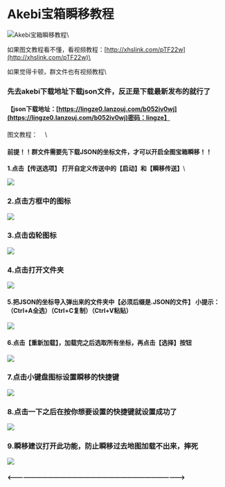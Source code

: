 # Akebi宝箱瞬移教程

![](https://tc-cdn.flowus.cn/oss/1899607b-aa6a-4850-9d20-78a5ba05dc9d/f6091f474b49bf5e8f71ad7d3651b3c3.png?time=1723194000\&token=489325b190892aec2ca52064d98006d42485aa6c653938f93e7b07cc826508e7\&role=sharePaid\&x-oss-process=image/resize,w\_256/quality,q\_80/)Akebi宝箱瞬移教程\


如果图文教程看不懂，看视频教程：[http://xhslink.com/pTF22w](http://xhslink.com/pTF22w)\



如果觉得卡顿，群文件也有视频教程\



### 先去akebi下载地址下载json文件，反正是下载最新发布的就行了 

#### 【json下载地址：[https://lingze0.lanzouj.com/b052iv0wj](https://lingze0.lanzouj.com/b052iv0wj)密码：lingze】 

图文教程：​​![](data:image/gif;base64,R0lGODlhAQABAIAAAP///wAAACH5BAEAAAAALAAAAAABAAEAAAICRAEAOw==)​​​​![](data:image/gif;base64,R0lGODlhAQABAIAAAP///wAAACH5BAEAAAAALAAAAAABAAEAAAICRAEAOw==)​​​​![](data:image/gif;base64,R0lGODlhAQABAIAAAP///wAAACH5BAEAAAAALAAAAAABAAEAAAICRAEAOw==)​​​​![](data:image/gif;base64,R0lGODlhAQABAIAAAP///wAAACH5BAEAAAAALAAAAAABAAEAAAICRAEAOw==)​​​​![](data:image/gif;base64,R0lGODlhAQABAIAAAP///wAAACH5BAEAAAAALAAAAAABAAEAAAICRAEAOw==)​​​​![](data:image/gif;base64,R0lGODlhAQABAIAAAP///wAAACH5BAEAAAAALAAAAAABAAEAAAICRAEAOw==)​​​​![](data:image/gif;base64,R0lGODlhAQABAIAAAP///wAAACH5BAEAAAAALAAAAAABAAEAAAICRAEAOw==)​​​​![](data:image/gif;base64,R0lGODlhAQABAIAAAP///wAAACH5BAEAAAAALAAAAAABAAEAAAICRAEAOw==)​​​​![](data:image/gif;base64,R0lGODlhAQABAIAAAP///wAAACH5BAEAAAAALAAAAAABAAEAAAICRAEAOw==)​​​​![](data:image/gif;base64,R0lGODlhAQABAIAAAP///wAAACH5BAEAAAAALAAAAAABAAEAAAICRAEAOw==)​​​​![](data:image/gif;base64,R0lGODlhAQABAIAAAP///wAAACH5BAEAAAAALAAAAAABAAEAAAICRAEAOw==)​​​​![](data:image/gif;base64,R0lGODlhAQABAIAAAP///wAAACH5BAEAAAAALAAAAAABAAEAAAICRAEAOw==)​​​​![](data:image/gif;base64,R0lGODlhAQABAIAAAP///wAAACH5BAEAAAAALAAAAAABAAEAAAICRAEAOw==)​​​​![](data:image/gif;base64,R0lGODlhAQABAIAAAP///wAAACH5BAEAAAAALAAAAAABAAEAAAICRAEAOw==)​​​​![](data:image/gif;base64,R0lGODlhAQABAIAAAP///wAAACH5BAEAAAAALAAAAAABAAEAAAICRAEAOw==)​​​​![](data:image/gif;base64,R0lGODlhAQABAIAAAP///wAAACH5BAEAAAAALAAAAAABAAEAAAICRAEAOw==)​​​​![](data:image/gif;base64,R0lGODlhAQABAIAAAP///wAAACH5BAEAAAAALAAAAAABAAEAAAICRAEAOw==)​​\



#### 前提！！群文件需要先下载JSON的坐标文件，才可以开启全图宝箱瞬移！！ 

**1.点击【传送选项】 打开自定义传送中的【启动】和【瞬移传送】**\


![](https://tc-cdn.flowus.cn/oss/ae38e2b9-5d5b-443e-b740-b9332fa4c1af/image.png?time=1723195800\&token=12ef6cb49aba30b932319e00821c6b000857afe2b10918504bceca5e8c79b9c7\&role=sharePaid)

### 2.点击方框中的图标 

![](https://tc-cdn.flowus.cn/oss/7e20133c-09a3-4ba3-ac2c-4798388073c0/image.png?time=1723195800\&token=5984e7a2773a9378466b766d154df2963022020bc3550e9c3ff075968c744031\&role=sharePaid)

### 3.点击齿轮图标 

![](https://tc-cdn.flowus.cn/oss/f23e50d9-aa32-4d2e-8db5-7fe337c889f3/image.png?time=1723195800\&token=4c2be4d4b225fffc11dbb4e81e0f2ac0172039ff466f228338150a7a87d3d2bb\&role=sharePaid)

### 4.点击打开文件夹 

![](https://tc-cdn.flowus.cn/oss/490a9b3c-229b-40eb-a172-e9c4e1070c66/image.png?time=1723195800\&token=af5b7ce6cf9f1d035819b80db1bc21b102035dba4c878f2fb15771ac719774f4\&role=sharePaid)

#### 5.把JSON的坐标导入弹出来的文件夹中【必须后缀是.JSON的文件】 小提示：（Ctrl+A全选）（Ctrl+C复制）（Ctrl+V粘贴） 

![](https://tc-cdn.flowus.cn/oss/388cba33-191c-4f30-badc-2724487d6445/image.png?time=1723195800\&token=7ea416eace2cb19634611204b33dccddec8917b2ce98873b3feda3f4530106e2\&role=sharePaid)

#### 6.点击【重新加载】，加载完之后选取所有坐标，再点击【选择】按钮 

![](https://tc-cdn.flowus.cn/oss/fc8ebbcc-e470-4b37-b304-16f549bec7c2/image.png?time=1723195800\&token=5c95e598c6440e181de3f646984af9ba087fc603f7a78a567db0007296778ccb\&role=sharePaid)

### 7.点击小键盘图标设置瞬移的快捷键 

![](https://tc-cdn.flowus.cn/oss/121fa0bc-4518-4ab8-bea1-acd5eb354077/image.png?time=1723195800\&token=5f342ef5acd024314b553d8b46d52087a94c64ecb1938bd14262dc464b1e29de\&role=sharePaid)

### 8.点击一下之后在按你想要设置的快捷键就设置成功了 

![](https://tc-cdn.flowus.cn/oss/d143bd77-06ae-498c-a9e3-2c26e85b73d2/image.png?time=1723195800\&token=846ac0a860c2a3acd7a964c2e6cffceaa5f7aff958a40583d827fc82274c31da\&role=sharePaid)

### 9.瞬移建议打开此功能，防止瞬移过去地图加载不出来，摔死​​![](data:image/gif;base64,R0lGODlhAQABAIAAAP///wAAACH5BAEAAAAALAAAAAABAAEAAAICRAEAOw==)​​ 

![](https://tc-cdn.flowus.cn/oss/1648404c-abfc-4397-8a74-719d253e394b/image.png?time=1723195800\&token=feee94d08c91b6ac91c26fba822b580e4f9b4948affdd86f4937acb0c19f25c4\&role=sharePaid)

#### <——————————————————————————————>
